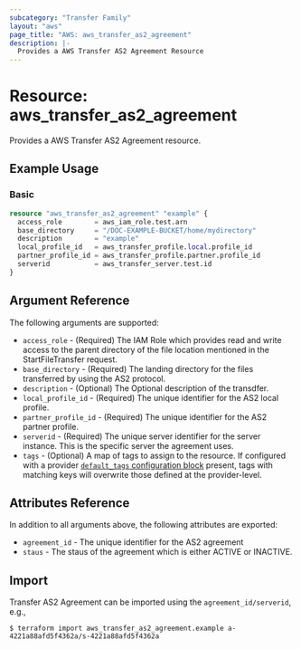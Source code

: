 ```yaml
---
subcategory: "Transfer Family"
layout: "aws"
page_title: "AWS: aws_transfer_as2_agreement"
description: |-
  Provides a AWS Transfer AS2 Agreement Resource
---
```


# Resource: aws_transfer_as2_agreement

Provides a AWS Transfer AS2 Agreement resource.

## Example Usage

### Basic

```terraform
resource "aws_transfer_as2_agreement" "example" {
  access_role        = aws_iam_role.test.arn
  base_directory     = "/DOC-EXAMPLE-BUCKET/home/mydirectory"
  description        = "example"
  local_profile_id   = aws_transfer_profile.local.profile_id
  partner_profile_id = aws_transfer_profile.partner.profile_id
  serverid           = aws_transfer_server.test.id
}
```

## Argument Reference

The following arguments are supported:

* `access_role` - (Required) The IAM Role which provides read and write access to the parent directory of the file location mentioned in the StartFileTransfer request.
* `base_directory` - (Required) The landing directory for the files transferred by using the AS2 protocol.
* `description` - (Optional) The Optional description of the transdfer.
* `local_profile_id` - (Required) The unique identifier for the AS2 local profile.
* `partner_profile_id` - (Required) The unique identifier for the AS2 partner profile.
* `serverid` - (Required) The unique server identifier for the server instance. This is the specific server the agreement uses.
* `tags` - (Optional) A map of tags to assign to the resource. If configured with a provider [`default_tags` configuration block](https://registry.terraform.io/providers/hashicorp/aws/latest/docs#default_tags-configuration-block) present, tags with matching keys will overwrite those defined at the provider-level.

## Attributes Reference

In addition to all arguments above, the following attributes are exported:

* `agreement_id`  - The unique identifier for the AS2 agreement
* `staus`  - The staus of the agreement which is either ACTIVE or INACTIVE.

## Import

Transfer AS2 Agreement can be imported using the `agreement_id/serverid`, e.g.,

```
$ terraform import aws_transfer_as2_agreement.example a-4221a88afd5f4362a/s-4221a88afd5f4362a
```
